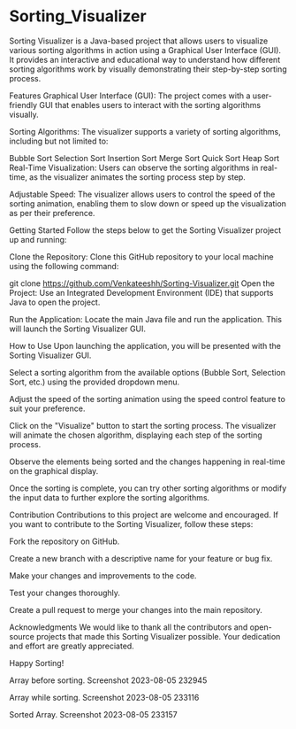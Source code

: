 # Sorting_Visualizer
Sorting Visualizer is a Java-based project that allows users to visualize various sorting algorithms in action using a Graphical User Interface (GUI). It provides an interactive and educational way to understand how different sorting algorithms work by visually demonstrating their step-by-step sorting process.

Features
Graphical User Interface (GUI): The project comes with a user-friendly GUI that enables users to interact with the sorting algorithms visually.

Sorting Algorithms: The visualizer supports a variety of sorting algorithms, including but not limited to:

Bubble Sort
Selection Sort
Insertion Sort
Merge Sort
Quick Sort
Heap Sort
Real-Time Visualization: Users can observe the sorting algorithms in real-time, as the visualizer animates the sorting process step by step.

Adjustable Speed: The visualizer allows users to control the speed of the sorting animation, enabling them to slow down or speed up the visualization as per their preference.

Getting Started
Follow the steps below to get the Sorting Visualizer project up and running:

Clone the Repository: Clone this GitHub repository to your local machine using the following command:

git clone https://github.com/Venkateeshh/Sorting-Visualizer.git
Open the Project: Use an Integrated Development Environment (IDE) that supports Java to open the project.

Run the Application: Locate the main Java file and run the application. This will launch the Sorting Visualizer GUI.

How to Use
Upon launching the application, you will be presented with the Sorting Visualizer GUI.

Select a sorting algorithm from the available options (Bubble Sort, Selection Sort, etc.) using the provided dropdown menu.

Adjust the speed of the sorting animation using the speed control feature to suit your preference.

Click on the "Visualize" button to start the sorting process. The visualizer will animate the chosen algorithm, displaying each step of the sorting process.

Observe the elements being sorted and the changes happening in real-time on the graphical display.

Once the sorting is complete, you can try other sorting algorithms or modify the input data to further explore the sorting algorithms.

Contribution
Contributions to this project are welcome and encouraged. If you want to contribute to the Sorting Visualizer, follow these steps:

Fork the repository on GitHub.

Create a new branch with a descriptive name for your feature or bug fix.

Make your changes and improvements to the code.

Test your changes thoroughly.

Create a pull request to merge your changes into the main repository.

Acknowledgments
We would like to thank all the contributors and open-source projects that made this Sorting Visualizer possible. Your dedication and effort are greatly appreciated.

Happy Sorting!

Array before sorting. Screenshot 2023-08-05 232945

Array while sorting. Screenshot 2023-08-05 233116

Sorted Array. Screenshot 2023-08-05 233157

